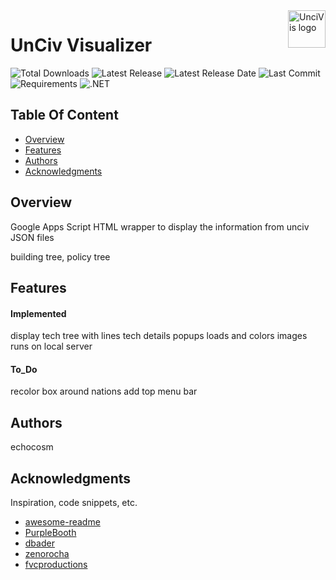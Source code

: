 <a href="[UnciVis](https://github.com/echocosm/Unciv-Visualizer)/">
    <img src="https://github.com/echocosm/Unciv-Visualizer/blob/main/UnciVis.ico" alt="UnciVis logo" title="unciVis" align="right" height="60" />
</a>

# UnCiv Visualizer
![Total Downloads](https://img.shields.io/github/downloads/echocosm/Unciv-Visualizer/total.svg?style=for-the-badge)
![Latest Release](https://img.shields.io/github/release/echocosm/Unciv-Visualizer.svg?style=for-the-badge)
![Latest Release Date](https://img.shields.io/github/last-commit/echocosm/Unciv-Visualizer.svg?style=for-the-badge)
![Last Commit](https://img.shields.io/github/last-commit/echocosm/Unciv-Visualizer.svg?style=for-the-badge)
![Requirements](https://img.shields.io/badge/Python-310-blue?style=for-the-badge)
![.NET](https://img.shields.io/badge/.NET-6.0%2C%207.0%2C%208.0%2C%209.0-512BD4?style=for-the-badge)


## Table Of Content
- [Overview](#overview)
- [Features](#features)
- [Authors](#authors)
- [Acknowledgments](#acknowledgments)

## Overview

Google Apps Script HTML wrapper to display the information from unciv JSON files

building tree, policy tree

## Features

#### Implemented

display tech tree with lines
tech details popups
loads and colors images
runs on local server

#### To_Do

recolor box around nations
add top menu bar

## Authors

echocosm

## Acknowledgments

Inspiration, code snippets, etc.
* [awesome-readme](https://github.com/matiassingers/awesome-readme)
* [PurpleBooth](https://gist.github.com/PurpleBooth/109311bb0361f32d87a2)
* [dbader](https://github.com/dbader/readme-template)
* [zenorocha](https://gist.github.com/zenorocha/4526327)
* [fvcproductions](https://gist.github.com/fvcproductions/1bfc2d4aecb01a834b46)
